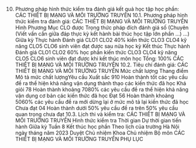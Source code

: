 10. Phương pháp hình thức kiểm tra đánh giá kết quả học tập học phần: CÁC THIẾT BỊ MẠNG VÀ MÔI TRƯỜNG TRUYỀN
10.1. Phương pháp hình thức kiểm tra đánh giá: CÁC THIẾT BỊ MẠNG VÀ MÔI TRƯỜNG TRUYỀN Hình Phương Mục CLO được Trọng thức pháp đích đánh giá số (Chuyên (Viết vấn cần giữa đáp thực kỳ kết hành bài thúc học tập lớn phần ...) ...) Giữa kỳ Thực hành Đánh giá CLO1 CLO2 40% kiến thức CLO3 CLO4 kỹ năng CLO5 CLO6 sinh viên đạt được sau nửa học kỳ Kết thúc Thực hành Đánh giá CLO1 CLO2 60% học phần kiến thức CLO3 CLO4 kỹ năng CLO5 CLO6 sinh viên đạt được khi kết thúc môn học Tổng: 100% CÁC THIẾT BỊ MẠNG VÀ MÔI TRƯỜNG TRUYỀN 10.2. Tiêu chí đánh giá: CÁC THIẾT BỊ MẠNG VÀ MÔI TRƯỜNG TRUYỀN Mức chất lượng Thang điểm Mô tả mức chất lượngYêu cầu Xuất sắc 910 Hoàn thành tốt các yêu cầu đề ra thể hiện khả năng vận dụng thành thạo các kiến thức đã học
Khá giỏi 78 Hoàn thành khoảng 7080% các yêu cầu đề ra thể hiện khả năng vận dụng cơ bản các kiến thức đã học
Đạt 56 Hoàn thành khoảng 5060% các yêu cầu đề ra mới dừng lại ở mức mô tả lại kiến thức đã học
Chưa đạt 04 Hoàn thành dưới 50% yêu cầu đề ra trên 50% yêu cầu quan trọng chưa đạt
10.3. Lịch thi và kiểm tra: CÁC THIẾT BỊ MẠNG VÀ MÔI TRƯỜNG TRUYỀN Hình thức kiểm tra Thời gian Dự thời gian tiến hành Giữa kỳ Tuần 8
Kết thúc học phần Theo lịch của trường
Hà Nội ngày tháng năm 2023 Duyệt Chủ nhiệm Khoa Chủ nhiệm Bộ môn CÁC THIẾT BỊ MẠNG VÀ MÔI TRƯỜNG TRUYỀN
PHỤ LỤC
